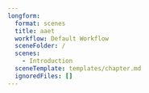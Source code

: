 ```yaml
---
longform:
  format: scenes
  title: aaet
  workflow: Default Workflow
  sceneFolder: /
  scenes:
    - Introduction
  sceneTemplate: templates/chapter.md
  ignoredFiles: []
---
```

